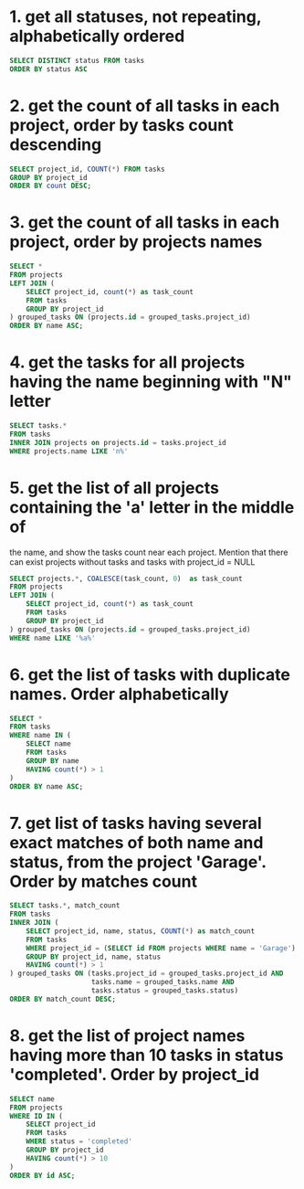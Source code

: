 # 1. get all statuses, not repeating, alphabetically ordered

```sql
SELECT DISTINCT status FROM tasks
ORDER BY status ASC
```

# 2. get the count of all tasks in each project, order by tasks count descending

```sql
SELECT project_id, COUNT(*) FROM tasks
GROUP BY project_id
ORDER BY count DESC;
```

# 3. get the count of all tasks in each project, order by projects names

```sql
SELECT *
FROM projects
LEFT JOIN (
	SELECT project_id, count(*) as task_count
	FROM tasks
	GROUP BY project_id
) grouped_tasks ON (projects.id = grouped_tasks.project_id)
ORDER BY name ASC;
```

# 4. get the tasks for all projects having the name beginning with "N" letter

```sql
SELECT tasks.*
FROM tasks
INNER JOIN projects on projects.id = tasks.project_id  
WHERE projects.name LIKE 'n%'
```

# 5. get the list of all projects containing the 'a' letter in the middle of 
the name, and show the tasks count near each project. Mention that there can exist projects without tasks and tasks with 
project_id = NULL

```sql
SELECT projects.*, COALESCE(task_count, 0)  as task_count
FROM projects
LEFT JOIN (
	SELECT project_id, count(*) as task_count
	FROM tasks
	GROUP BY project_id
) grouped_tasks ON (projects.id = grouped_tasks.project_id)
WHERE name LIKE '%a%'
```

# 6. get the list of tasks with duplicate names. Order alphabetically

```sql
SELECT *
FROM tasks
WHERE name IN (
	SELECT name
	FROM tasks
	GROUP BY name
	HAVING count(*) > 1
)
ORDER BY name ASC;
```

# 7. get list of tasks having several exact matches of both name and status, from the project 'Garage'. Order by matches count

```sql
SELECT tasks.*, match_count
FROM tasks
INNER JOIN (
	SELECT project_id, name, status, COUNT(*) as match_count
	FROM tasks
 	WHERE project_id = (SELECT id FROM projects WHERE name = 'Garage')
	GROUP BY project_id, name, status
	HAVING count(*) > 1
) grouped_tasks ON (tasks.project_id = grouped_tasks.project_id AND 
					tasks.name = grouped_tasks.name AND 
					tasks.status = grouped_tasks.status)
ORDER BY match_count DESC;
```

# 8. get the list of project names having more than 10 tasks in status 'completed'. Order by project_id 

```sql
SELECT name
FROM projects
WHERE ID IN (
	SELECT project_id
	FROM tasks
 	WHERE status = 'completed'
	GROUP BY project_id
	HAVING count(*) > 10
)
ORDER BY id ASC;
```
